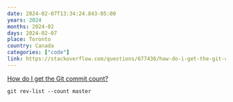 ```yaml
---
date: 2024-02-07T13:34:24.843-05:00
years: 2024
months: 2024-02
days: 2024-02-07
place: Toronto
country: Canada
categories: ["code"]
link: https://stackoverflow.com/questions/677436/how-do-i-get-the-git-commit-count#4061706
---
```

[How do I get the Git commit count?](https://stackoverflow.com/questions/677436/how-do-i-get-the-git-commit-count#4061706)

```
git rev-list --count master
```
